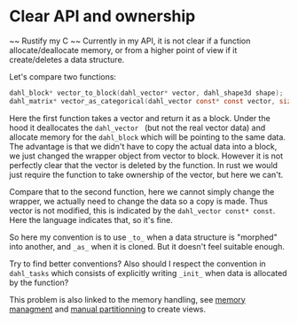 # Clear API and ownership

~~ Rustify my C ~~
Currently in my API, it is not clear if a function allocate/deallocate memory, or from a higher point of view if it create/deletes
a data structure.

Let's compare two functions:
```c
dahl_block* vector_to_block(dahl_vector* vector, dahl_shape3d shape);
dahl_matrix* vector_as_categorical(dahl_vector const* const vector, size_t const num_classes);
```

Here the first function takes a vector and return it as a block.
Under the hood it deallocates the `dahl_vector ` (but not the real vector data) and allocate memory for the `dahl_block` which
will be pointing to the same data.
The advantage is that we didn't have to copy the actual data into a block, we just changed the wrapper object from vector to block.
However it is not perfectly clear that the vector is deleted by the function.
In rust we would just require the function to take ownership of the vector, but here we can't.

Compare that to the second function, here we cannot simply change the wrapper, we actually need to change the data so a copy is made.
Thus vector is not modified, this is indicated by the `dahl_vector const* const`.
Here the language indicates that, so it's fine.

So here my convention is to use `_to_` when a data structure is "morphed" into another, and `_as_` when it is cloned.
But it doesn't feel suitable enough.

Try to find better conventions? Also should I respect the convention in `dahl_tasks` which consists of explicitly writing `_init_` 
when data is allocated by the function?

This problem is also linked to the memory handling, see [memory managment](./memory-managment.md) and [manual partitionning](./data-structure-wrappers.md#getting-the-right-types-with-manual-partitionning) to create views.
